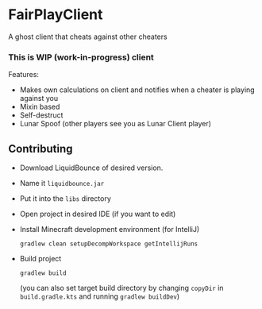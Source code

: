 # FairPlayClient
A ghost client that cheats against other cheaters

### This is WIP (work-in-progress) client
Features:
- Makes own calculations on client and notifies when a cheater is playing against you
- Mixin based
- Self-destruct
- Lunar Spoof (other players see you as Lunar Client player)

## Contributing

- Download LiquidBounce of desired version.
- Name it `liquidbounce.jar`
- Put it into the `libs` directory
- Open project in desired IDE (if you want to edit)
- Install Minecraft development environment (for IntelliJ)
  
  `gradlew clean setupDecompWorkspace getIntellijRuns`
- Build project
  
  `gradlew build`
  
   (you can also set target build directory by changing `copyDir` in `build.gradle.kts` and running `gradlew buildDev`)